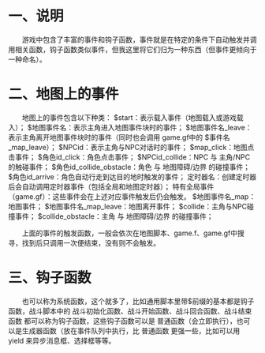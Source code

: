 # 一、说明

&emsp;&emsp;游戏中包含了丰富的事件和钩子函数，事件就是在特定的条件下自动触发并调用相关函数，钩子函数类似事件，但我这里将它们归为一种东西（但事件更倾向于一种命名）。

# 二、地图上的事件

&emsp;&emsp;地图上的事件包含以下种类：
      \$start：表示载入事件（地图载入或游戏载入）；
      \$地图事件名：表示主角进入地图事件块时的事件；
      \$地图事件名_leave：表示主角离开地图事件块时的事件（同时也会调用 game.gf中的 \$事件名_map_leave）；
      \$NPCid：表示主角与NPC对话时的事件；
      \$map_click：地图点击事件；
      \$角色id_click：角色点击事件；
      \$NPCid_collide：NPC 与 主角/NPC 的触碰事件；
      \$角色id_collide_obstacle：角色 与 地图障碍/边界 的碰撞事件；
      \$角色id_arrive：角色自动行走到达目的地时触发的事件；
      定时器名：创建定时器后会自动调用定时器事件（包括全局和地图定时器）；
      特有全局事件（game.gf）：这些事件会在上述对应事件触发后仍会触发。
        \$地图事件名_map：地图事件；
        \$地图事件名_map_leave：地图离开事件；
        \$collide：主角与NPC碰撞事件；
        \$collide_obstacle：主角 与 地图障碍/边界 的碰撞事件；

&emsp;&emsp;上面的事件的触发函数，一般会依次在地图脚本、game.f、game.gf中搜寻，找到后只调用一次便结束，没有则不会触发。

# 三、钩子函数

&emsp;&emsp;也可以称为系统函数，这个就多了，比如通用脚本里带\$前缀的基本都是钩子函数，战斗脚本中的 战斗初始化函数、战斗开始函数、战斗回合函数、战斗结束函数 都可以称为钩子函数，这些钩子函数可以是 普通函数（会立即执行），也可以是生成器函数（放在事件队列中执行，比 普通函数 更强一些，比如可以用 yield 来异步消息框、选择框等等。
